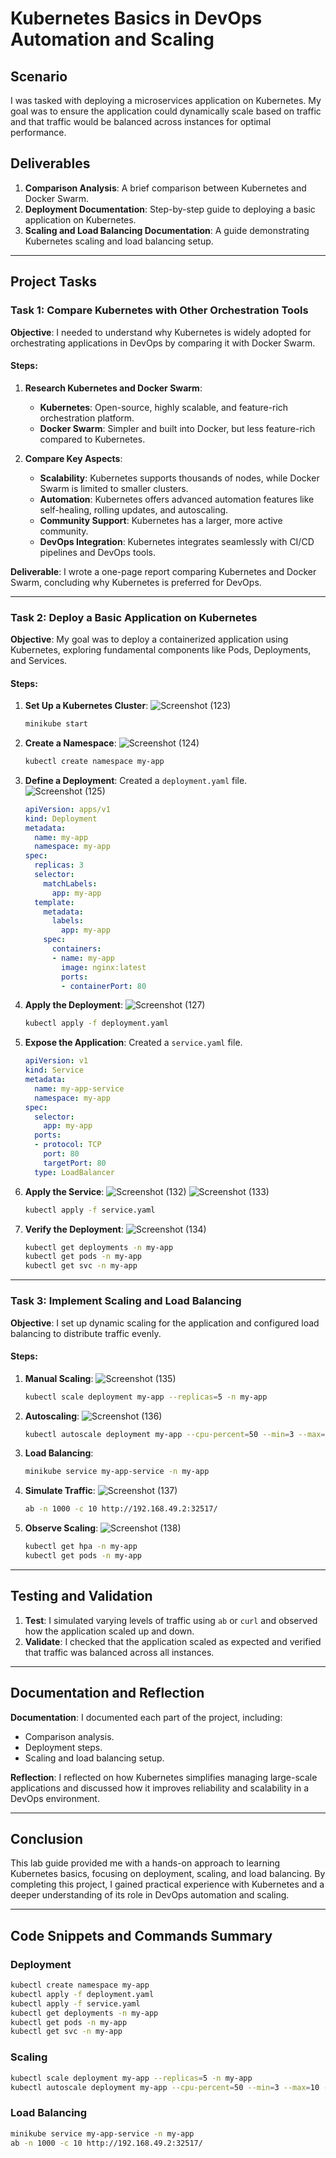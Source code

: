 # Kubernetes Basics in DevOps Automation and Scaling

## Scenario

I was tasked with deploying a microservices application on Kubernetes. My goal was to ensure the application could dynamically scale based on traffic and that traffic would be balanced across instances for optimal performance.

## Deliverables

1. **Comparison Analysis**: A brief comparison between Kubernetes and Docker Swarm.
2. **Deployment Documentation**: Step-by-step guide to deploying a basic application on Kubernetes.
3. **Scaling and Load Balancing Documentation**: A guide demonstrating Kubernetes scaling and load balancing setup.

---

## Project Tasks

### Task 1: Compare Kubernetes with Other Orchestration Tools

**Objective**: I needed to understand why Kubernetes is widely adopted for orchestrating applications in DevOps by comparing it with Docker Swarm.

#### Steps:

1. **Research Kubernetes and Docker Swarm**:

   - **Kubernetes**: Open-source, highly scalable, and feature-rich orchestration platform.
   - **Docker Swarm**: Simpler and built into Docker, but less feature-rich compared to Kubernetes.

2. **Compare Key Aspects**:

   - **Scalability**: Kubernetes supports thousands of nodes, while Docker Swarm is limited to smaller clusters.
   - **Automation**: Kubernetes offers advanced automation features like self-healing, rolling updates, and autoscaling.
   - **Community Support**: Kubernetes has a larger, more active community.
   - **DevOps Integration**: Kubernetes integrates seamlessly with CI/CD pipelines and DevOps tools.

**Deliverable**: I wrote a one-page report comparing Kubernetes and Docker Swarm, concluding why Kubernetes is preferred for DevOps.

---

### Task 2: Deploy a Basic Application on Kubernetes

**Objective**: My goal was to deploy a containerized application using Kubernetes, exploring fundamental components like Pods, Deployments, and Services.

#### Steps:

1. **Set Up a Kubernetes Cluster**:
![Screenshot (123)](https://github.com/user-attachments/assets/bf252de1-0431-4177-844b-93c4e46332fb)

   ```bash
   minikube start
   ```

2. **Create a Namespace**:
![Screenshot (124)](https://github.com/user-attachments/assets/6df8005f-8548-4e8f-a147-5970ecb3a733)

   ```bash
   kubectl create namespace my-app
   ```

3. **Define a Deployment**: Created a `deployment.yaml` file.
![Screenshot (125)](https://github.com/user-attachments/assets/ca643455-e0f5-496e-a348-db56e19dc75f)

   ```yaml
   apiVersion: apps/v1
   kind: Deployment
   metadata:
     name: my-app
     namespace: my-app
   spec:
     replicas: 3
     selector:
       matchLabels:
         app: my-app
     template:
       metadata:
         labels:
           app: my-app
       spec:
         containers:
         - name: my-app
           image: nginx:latest
           ports:
           - containerPort: 80
   ```

4. **Apply the Deployment**:
![Screenshot (127)](https://github.com/user-attachments/assets/9b8fc725-de11-40cc-81f0-46506f6d05c3)

   ```bash
   kubectl apply -f deployment.yaml
   ```

5. **Expose the Application**: Created a `service.yaml` file.

   ```yaml
   apiVersion: v1
   kind: Service
   metadata:
     name: my-app-service
     namespace: my-app
   spec:
     selector:
       app: my-app
     ports:
     - protocol: TCP
       port: 80
       targetPort: 80
     type: LoadBalancer
   ```

6. **Apply the Service**:
![Screenshot (132)](https://github.com/user-attachments/assets/43aea336-bc39-4724-8461-43ff56553327)
![Screenshot (133)](https://github.com/user-attachments/assets/73713d2a-d792-4432-8bb3-94176059eddb)

   ```bash
   kubectl apply -f service.yaml
   ```

7. **Verify the Deployment**:
![Screenshot (134)](https://github.com/user-attachments/assets/4fef17da-3c7c-4aa4-ab0b-f6bee1e0905e)

   ```bash
   kubectl get deployments -n my-app
   kubectl get pods -n my-app
   kubectl get svc -n my-app
   ```

---

### Task 3: Implement Scaling and Load Balancing

**Objective**: I set up dynamic scaling for the application and configured load balancing to distribute traffic evenly.

#### Steps:

1. **Manual Scaling**:
![Screenshot (135)](https://github.com/user-attachments/assets/2f6e249d-b03a-48f0-bdc0-7bcb80ef739a)

   ```bash
   kubectl scale deployment my-app --replicas=5 -n my-app
   ```

2. **Autoscaling**:
![Screenshot (136)](https://github.com/user-attachments/assets/3885a702-4206-49b1-aa38-814afa683a90)

   ```bash
   kubectl autoscale deployment my-app --cpu-percent=50 --min=3 --max=10 -n my-app
   ```

3. **Load Balancing**:

   ```bash
   minikube service my-app-service -n my-app
   ```

4. **Simulate Traffic**:
![Screenshot (137)](https://github.com/user-attachments/assets/6dcd5c8f-e190-4197-9b52-b4b25a5d5047)

   ```bash
   ab -n 1000 -c 10 http://192.168.49.2:32517/
   ```

5. **Observe Scaling**:
![Screenshot (138)](https://github.com/user-attachments/assets/10125ecc-e1c2-4d10-9daa-572b02d0d684)

   ```bash
   kubectl get hpa -n my-app
   kubectl get pods -n my-app
   ```

---

## Testing and Validation

1. **Test**: I simulated varying levels of traffic using `ab` or `curl` and observed how the application scaled up and down.
2. **Validate**: I checked that the application scaled as expected and verified that traffic was balanced across all instances.

---

## Documentation and Reflection

**Documentation**:
I documented each part of the project, including:

- Comparison analysis.
- Deployment steps.
- Scaling and load balancing setup.

**Reflection**:
I reflected on how Kubernetes simplifies managing large-scale applications and discussed how it improves reliability and scalability in a DevOps environment.

---

## Conclusion

This lab guide provided me with a hands-on approach to learning Kubernetes basics, focusing on deployment, scaling, and load balancing. By completing this project, I gained practical experience with Kubernetes and a deeper understanding of its role in DevOps automation and scaling.

---

## Code Snippets and Commands Summary

### Deployment

```bash
kubectl create namespace my-app
kubectl apply -f deployment.yaml
kubectl apply -f service.yaml
kubectl get deployments -n my-app
kubectl get pods -n my-app
kubectl get svc -n my-app
```

### Scaling

```bash
kubectl scale deployment my-app --replicas=5 -n my-app
kubectl autoscale deployment my-app --cpu-percent=50 --min=3 --max=10 -n my-app
```

### Load Balancing

```bash
minikube service my-app-service -n my-app
ab -n 1000 -c 10 http://192.168.49.2:32517/
```

